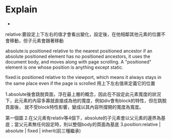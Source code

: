 # Explain
* 
relative:要設定上下左右的值才會看出變化，設定後，在他相鄰其他元素的位置不會移動，但子元素會跟著移動

absolute:is positioned relative to the nearest positioned ancestor
if an absolute positioned element has no positioned ancestors, it uses the document body, and moves along with page scrolling.
A "positioned" element is one whose position is anything except static.


fixed:is positioned relative to the viewport, which means it always stays in the same place even if the page is scrolled
用上下左右值來定義它的位置



1.absolute後會跳脫頁面，浮在最上層的概念，因此在不設定此元素寬度的狀況下，此元素的內容多寡就直接成為他的寬度，例如div會有block的特性，但在跳脫頁面後，
就不受block特性影響，變成以其內容所撐開的寬度為寬度。

第一個圖
2.在父元素有relativ等4個下，absolute的子元素會以父元素的邊界為基底；當父元素無任何設定時，則以整個body的頁面為基底
3.position:relative | absolute | fixed | inherit(前三種繼承)
